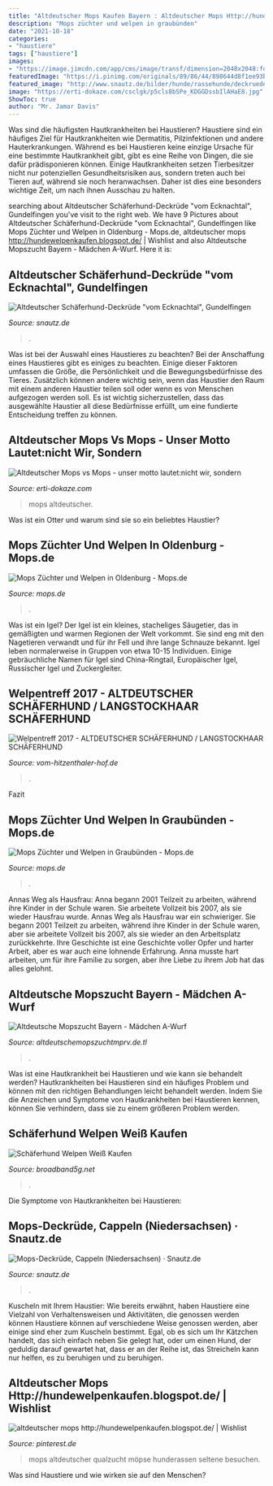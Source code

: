 ```yaml
---
title: "Altdeutscher Mops Kaufen Bayern : Altdeutscher Mops Http://hundewelpenkaufen.blogspot.de/"
description: "Mops züchter und welpen in graubünden"
date: "2021-10-18"
categories:
- "haustiere"
tags: ["haustiere"]
images:
- "https://image.jimcdn.com/app/cms/image/transf/dimension=2048x2048:format=jpg/path/sbfd1fd66180646a0/image/i9fae0d5a25e50490/version/1510087267/image.jpg"
featuredImage: "https://i.pinimg.com/originals/89/86/44/898644d8f1ee93b49c2e03eea06c3470.jpg"
featured_image: "http://www.snautz.de/bilder/hunde/rassehunde/deckrueden/8385-2-280x280.jpg"
image: "https://erti-dokaze.com/csclgk/p5cls8bSPe_KDGGDssbIlAHaE8.jpg"
ShowToc: true
author: "Mr. Jamar Davis"
---
```



Was sind die häufigsten Hautkrankheiten bei Haustieren?
Haustiere sind ein häufiges Ziel für Hautkrankheiten wie Dermatitis, Pilzinfektionen und andere Hauterkrankungen. Während es bei Haustieren keine einzige Ursache für eine bestimmte Hautkrankheit gibt, gibt es eine Reihe von Dingen, die sie dafür prädisponieren können. Einige Hautkrankheiten setzen Tierbesitzer nicht nur potenziellen Gesundheitsrisiken aus, sondern treten auch bei Tieren auf, während sie noch heranwachsen. Daher ist dies eine besonders wichtige Zeit, um nach ihnen Ausschau zu halten.

	

		
searching about Altdeutscher Schäferhund-Deckrüde &quot;vom Ecknachtal&quot;, Gundelfingen you've visit to the right web. We have 9 Pictures about Altdeutscher Schäferhund-Deckrüde &quot;vom Ecknachtal&quot;, Gundelfingen like Mops Züchter und Welpen in Oldenburg - Mops.de, altdeutscher mops http://hundewelpenkaufen.blogspot.de/ | Wishlist and also Altdeutsche Mopszucht Bayern - Mädchen A-Wurf. Here it is:
		
    
## Altdeutscher Schäferhund-Deckrüde &quot;vom Ecknachtal&quot;, Gundelfingen

<img loading=lazy src="http://www.snautz.de/bilder/hunde/rassehunde/deckrueden/8385-2-280x280.jpg" onerror="this.onerror=null;this.src='https://tse4.mm.bing.net/th?id=OIP.xFr5Qzg1vUOgIggYIE0kDgHaKV&amp;pid=15.1';" alt="Altdeutscher Schäferhund-Deckrüde &quot;vom Ecknachtal&quot;, Gundelfingen">

_Source: snautz.de_

>. 

	

Was ist bei der Auswahl eines Haustieres zu beachten?
Bei der Anschaffung eines Haustieres gibt es einiges zu beachten. Einige dieser Faktoren umfassen die Größe, die Persönlichkeit und die Bewegungsbedürfnisse des Tieres. Zusätzlich können andere wichtig sein, wenn das Haustier den Raum mit einem anderen Haustier teilen soll oder wenn es von Menschen aufgezogen werden soll. Es ist wichtig sicherzustellen, dass das ausgewählte Haustier all diese Bedürfnisse erfüllt, um eine fundierte Entscheidung treffen zu können.

    
## Altdeutscher Mops Vs Mops - Unser Motto Lautet:nicht Wir, Sondern

<img loading=lazy src="https://erti-dokaze.com/csclgk/p5cls8bSPe_KDGGDssbIlAHaE8.jpg" onerror="this.onerror=null;this.src='https://tse3.mm.bing.net/th?id=OIP.u332LFvd8JVAPEL2RXy-CgAAAA&amp;pid=15.1';" alt="Altdeutscher Mops vs Mops - unser motto lautet:nicht wir, sondern">

_Source: erti-dokaze.com_

>mops altdeutscher. 

	

Was ist ein Otter und warum sind sie so ein beliebtes Haustier?

    
## Mops Züchter Und Welpen In Oldenburg - Mops.de

<img loading=lazy src="https://a4j8m9y2.stackpathcdn.com/wp-content/uploads/2021/05/mops-zuechter-welpen-oldenburg.jpg" onerror="this.onerror=null;this.src='https://tse4.mm.bing.net/th?id=OIP.uII4t-rfR3pxZjt42uDwjwHaE8&amp;pid=15.1';" alt="Mops Züchter und Welpen in Oldenburg - Mops.de">

_Source: mops.de_

>. 

	

Was ist ein Igel?
Der Igel ist ein kleines, stacheliges Säugetier, das in gemäßigten und warmen Regionen der Welt vorkommt. Sie sind eng mit den Nagetieren verwandt und für ihr Fell und ihre lange Schnauze bekannt. Igel leben normalerweise in Gruppen von etwa 10-15 Individuen. Einige gebräuchliche Namen für Igel sind China-Ringtail, Europäischer Igel, Russischer Igel und Zuckergleiter.

    
## Welpentreff 2017 - ALTDEUTSCHER SCHÄFERHUND / LANGSTOCKHAAR SCHÄFERHUND

<img loading=lazy src="https://image.jimcdn.com/app/cms/image/transf/dimension=2048x2048:format=jpg/path/sbfd1fd66180646a0/image/i9fae0d5a25e50490/version/1510087267/image.jpg" onerror="this.onerror=null;this.src='https://tse4.mm.bing.net/th?id=OIP.2F-9TwHJ60oqovV38vedMQHaHm&amp;pid=15.1';" alt="Welpentreff 2017 - ALTDEUTSCHER SCHÄFERHUND / LANGSTOCKHAAR SCHÄFERHUND">

_Source: vom-hitzenthaler-hof.de_

>. 

	

Fazit

    
## Mops Züchter Und Welpen In Graubünden - Mops.de

<img loading=lazy src="https://a4j8m9y2.stackpathcdn.com/wp-content/uploads/2021/05/mops-zuechter-welpen-graubuenden.jpg" onerror="this.onerror=null;this.src='https://tse2.mm.bing.net/th?id=OIP.OQ67G2K0ZpH8zbIXgFxiAgHaE8&amp;pid=15.1';" alt="Mops Züchter und Welpen in Graubünden - Mops.de">

_Source: mops.de_

>. 

	

Annas Weg als Hausfrau: Anna begann 2001 Teilzeit zu arbeiten, während ihre Kinder in der Schule waren. Sie arbeitete Vollzeit bis 2007, als sie wieder Hausfrau wurde.
Annas Weg als Hausfrau war ein schwieriger. Sie begann 2001 Teilzeit zu arbeiten, während ihre Kinder in der Schule waren, aber sie arbeitete Vollzeit bis 2007, als sie wieder an den Arbeitsplatz zurückkehrte. Ihre Geschichte ist eine Geschichte voller Opfer und harter Arbeit, aber es war auch eine lohnende Erfahrung. Anna musste hart arbeiten, um für ihre Familie zu sorgen, aber ihre Liebe zu ihrem Job hat das alles gelohnt.

    
## Altdeutsche Mopszucht Bayern - Mädchen A-Wurf

<img loading=lazy src="https://img.webme.com/pic/a/altdeutschemopszuchtmprv/img-20130515-wa0123.jpg" onerror="this.onerror=null;this.src='https://tse4.mm.bing.net/th?id=OIP.8LgeVxeFiDCcZj37-Smh2QHaEL&amp;pid=15.1';" alt="Altdeutsche Mopszucht Bayern - Mädchen A-Wurf">

_Source: altdeutschemopszuchtmprv.de.tl_

>. 

	

Was ist eine Hautkrankheit bei Haustieren und wie kann sie behandelt werden?
Hautkrankheiten bei Haustieren sind ein häufiges Problem und können mit den richtigen Behandlungen leicht behandelt werden. Indem Sie die Anzeichen und Symptome von Hautkrankheiten bei Haustieren kennen, können Sie verhindern, dass sie zu einem größeren Problem werden.

    
## Schäferhund Welpen Weiß Kaufen

<img loading=lazy src="https://i.pinimg.com/originals/89/86/44/898644d8f1ee93b49c2e03eea06c3470.jpg" onerror="this.onerror=null;this.src='https://tse4.mm.bing.net/th?id=OIP.LDwNASvAsI8qaxwx-S5J3wHaIm&amp;pid=15.1';" alt="Schäferhund Welpen Weiß Kaufen">

_Source: broadband5g.net_

>. 

	

Die Symptome von Hautkrankheiten bei Haustieren:

    
## Mops-Deckrüde, Cappeln (Niedersachsen) · Snautz.de

<img loading=lazy src="https://www.snautz.de/bilder/hunde/rassehunde/deckrueden/7127-0-280x280.jpg" onerror="this.onerror=null;this.src='https://tse1.mm.bing.net/th?id=OIP.eMj1nXILs2FDVI1kg1sjAQHaFV&amp;pid=15.1';" alt="Mops-Deckrüde, Cappeln (Niedersachsen) · Snautz.de">

_Source: snautz.de_

>. 

	

Kuscheln mit Ihrem Haustier: Wie bereits erwähnt, haben Haustiere eine Vielzahl von Verhaltensweisen und Aktivitäten, die genossen werden können
Haustiere können auf verschiedene Weise genossen werden, aber einige sind eher zum Kuscheln bestimmt. Egal, ob es sich um Ihr Kätzchen handelt, das sich einfach neben Sie gelegt hat, oder um einen Hund, der geduldig darauf gewartet hat, dass er an der Reihe ist, das Streicheln kann nur helfen, es zu beruhigen und zu beruhigen.

    
## Altdeutscher Mops Http://hundewelpenkaufen.blogspot.de/ | Wishlist

<img loading=lazy src="https://s-media-cache-ak0.pinimg.com/originals/77/61/76/7761767c19aa30a031ca33561afa0a19.jpg" onerror="this.onerror=null;this.src='https://tse3.mm.bing.net/th?id=OIP.pUQfkrUUhqCoOB_FV8f8pgHaFp&amp;pid=15.1';" alt="altdeutscher mops http://hundewelpenkaufen.blogspot.de/ | Wishlist">

_Source: pinterest.de_

>mops altdeutscher qualzucht möpse hunderassen seltene besuchen. 

	

Was sind Haustiere und wie wirken sie auf den Menschen?

